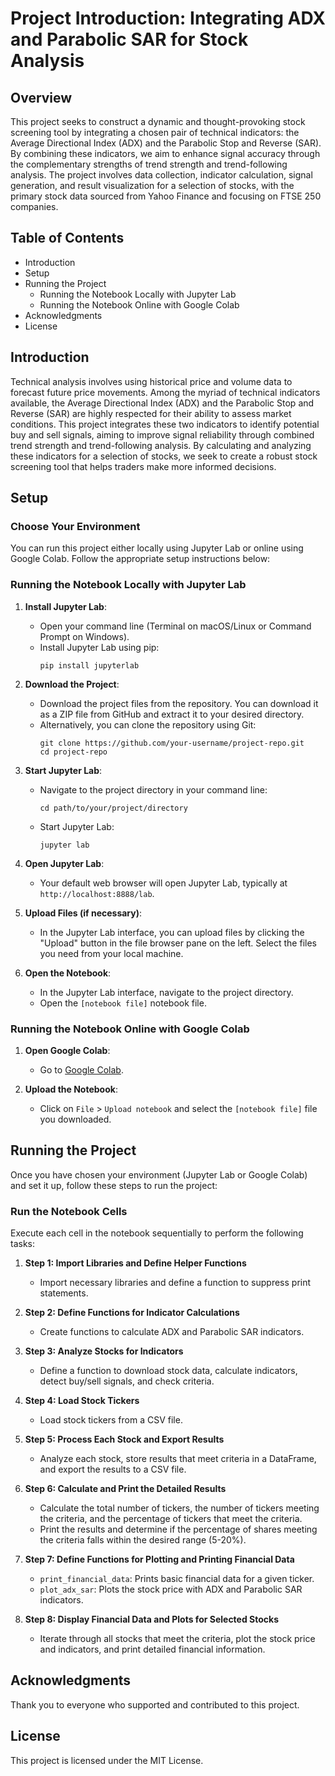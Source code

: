 # Project Introduction: Integrating ADX and Parabolic SAR for Stock Analysis

## Overview

This project seeks to construct a dynamic and thought-provoking stock screening tool by integrating a chosen pair of technical indicators: the Average Directional Index (ADX) and the Parabolic Stop and Reverse (SAR). By combining these indicators, we aim to enhance signal accuracy through the complementary strengths of trend strength and trend-following analysis. The project involves data collection, indicator calculation, signal generation, and result visualization for a selection of stocks, with the primary stock data sourced from Yahoo Finance and focusing on FTSE 250 companies.

## Table of Contents

- Introduction
- Setup
- Running the Project
  - Running the Notebook Locally with Jupyter Lab
  - Running the Notebook Online with Google Colab
- Acknowledgments
- License

## Introduction

Technical analysis involves using historical price and volume data to forecast future price movements. Among the myriad of technical indicators available, the Average Directional Index (ADX) and the Parabolic Stop and Reverse (SAR) are highly respected for their ability to assess market conditions. This project integrates these two indicators to identify potential buy and sell signals, aiming to improve signal reliability through combined trend strength and trend-following analysis. By calculating and analyzing these indicators for a selection of stocks, we seek to create a robust stock screening tool that helps traders make more informed decisions.

## Setup

### Choose Your Environment

You can run this project either locally using Jupyter Lab or online using Google Colab. Follow the appropriate setup instructions below:

### Running the Notebook Locally with Jupyter Lab

1. **Install Jupyter Lab**:
   - Open your command line (Terminal on macOS/Linux or Command Prompt on Windows).
   - Install Jupyter Lab using pip:
     ```
     pip install jupyterlab
     ```

2. **Download the Project**:
   - Download the project files from the repository. You can download it as a ZIP file from GitHub and extract it to your desired directory.
   - Alternatively, you can clone the repository using Git:
     ```
     git clone https://github.com/your-username/project-repo.git
     cd project-repo
     ```

3. **Start Jupyter Lab**:
   - Navigate to the project directory in your command line:
     ```
     cd path/to/your/project/directory
     ```
   - Start Jupyter Lab:
     ```
     jupyter lab
     ```

4. **Open Jupyter Lab**:
   - Your default web browser will open Jupyter Lab, typically at `http://localhost:8888/lab`.

5. **Upload Files (if necessary)**:
   - In the Jupyter Lab interface, you can upload files by clicking the "Upload" button in the file browser pane on the left. Select the files you need from your local machine.

6. **Open the Notebook**:
   - In the Jupyter Lab interface, navigate to the project directory.
   - Open the `[notebook file]` notebook file.

### Running the Notebook Online with Google Colab

1. **Open Google Colab**:
   - Go to [Google Colab](https://colab.research.google.com/).

2. **Upload the Notebook**:
   - Click on `File` > `Upload notebook` and select the `[notebook file]` file you downloaded.

## Running the Project

Once you have chosen your environment (Jupyter Lab or Google Colab) and set it up, follow these steps to run the project:

### Run the Notebook Cells

Execute each cell in the notebook sequentially to perform the following tasks:

1. **Step 1: Import Libraries and Define Helper Functions**
   - Import necessary libraries and define a function to suppress print statements.

2. **Step 2: Define Functions for Indicator Calculations**
   - Create functions to calculate ADX and Parabolic SAR indicators.

3. **Step 3: Analyze Stocks for Indicators**
   - Define a function to download stock data, calculate indicators, detect buy/sell signals, and check criteria.

4. **Step 4: Load Stock Tickers**
   - Load stock tickers from a CSV file.

5. **Step 5: Process Each Stock and Export Results**
   - Analyze each stock, store results that meet criteria in a DataFrame, and export the results to a CSV file.

6. **Step 6: Calculate and Print the Detailed Results**
   - Calculate the total number of tickers, the number of tickers meeting the criteria, and the percentage of tickers that meet the criteria.
   - Print the results and determine if the percentage of shares meeting the criteria falls within the desired range (5-20%).

7. **Step 7: Define Functions for Plotting and Printing Financial Data**
   - `print_financial_data`: Prints basic financial data for a given ticker.
   - `plot_adx_sar`: Plots the stock price with ADX and Parabolic SAR indicators.

8. **Step 8: Display Financial Data and Plots for Selected Stocks**
   - Iterate through all stocks that meet the criteria, plot the stock price and indicators, and print detailed financial information.

## Acknowledgments

Thank you to everyone who supported and contributed to this project.

## License

This project is licensed under the MIT License.
